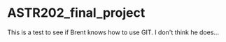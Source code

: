 # ASTR202_final_project

This is a test to see if Brent knows how to use GIT. I don't think he does... 
